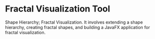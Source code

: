 # Fractal Visualization Tool
Shape Hierarchy; Fractal Visualization. It involves extending a shape hierarchy, creating fractal shapes, and building a JavaFX application for fractal visualization.
